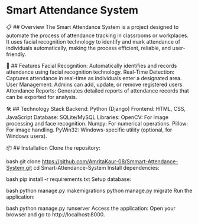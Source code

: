 # Smart Attendance System
📋 ## Overview
The Smart Attendance System is a project designed to automate the process of attendance tracking in classrooms or workplaces. It uses facial recognition technology to identify and mark attendance of individuals automatically, making the process efficient, reliable, and user-friendly.

🚀 ## Features
Facial Recognition: Automatically identifies and records attendance using facial recognition technology.
Real-Time Detection: Captures attendance in real-time as individuals enter a designated area.
User Management: Admins can add, update, or remove registered users.
Attendance Reports: Generates detailed reports of attendance records that can be exported for analysis.

🛠️ ## Technology Stack
Backend: Python (Django)
Frontend: HTML, CSS, JavaScript
Database: SQLite/MySQL
Libraries:
OpenCV: For image processing and face recognition.
Numpy: For numerical operations.
Pillow: For image handling.
PyWin32: Windows-specific utility (optional, for Windows users).

📦 ## Installation
Clone the repository:

bash
git clone https://github.com/AmritaKaur-08/Smmart-Attendance-System.git
cd Smart-Attendance-System
Install dependencies:

bash
pip install -r requirements.txt
Setup database:

bash
python manage.py makemigrations
python manage.py migrate
Run the application:

bash
python manage.py runserver
Access the application: Open your browser and go to http://localhost:8000.
